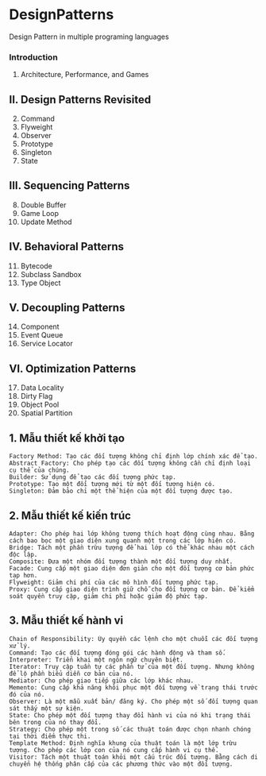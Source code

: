 # DesignPatterns
Design Pattern in multiple programing languages

### Introduction

1. Architecture, Performance, and Games
## II. Design Patterns Revisited
2. Command
3. Flyweight
4. Observer
5. Prototype
6. Singleton
7. State
## III. Sequencing Patterns
8. Double Buffer
9. Game Loop
10. Update Method
## IV. Behavioral Patterns
11. Bytecode
12. Subclass Sandbox
13. Type Object
## V. Decoupling Patterns
14. Component
15. Event Queue
16. Service Locator
## VI. Optimization Patterns
17. Data Locality
18. Dirty Flag
19. Object Pool
20. Spatial Partition

## 1. Mẫu thiết kế khởi tạo

    Factory Method: Tạo các đối tượng không chỉ định lớp chính xác để tạo.
    Abstract Factory: Cho phép tạo các đối tượng không cần chỉ định loại cụ thể của chúng.
    Builder: Sử dụng để tạo các đối tượng phức tạp.
    Prototype: Tạo một đối tượng mới từ một đối tượng hiện có.
    Singleton: Đảm bảo chỉ một thể hiện của một đối tượng được tạo.

## 2. Mẫu thiết kế kiến trúc

    Adapter: Cho phép hai lớp không tương thích hoạt động cùng nhau. Bằng cách bao bọc một giao diện xung quanh một trong các lớp hiện có.
    Bridge: Tách một phần trừu tượng để hai lớp có thể khác nhau một cách độc lập.
    Composite: Đưa một nhóm đối tượng thành một đối tượng duy nhất.
    Facade: Cung cấp một giao diện đơn giản cho một đối tượng cơ bản phức tạp hơn.
    Flyweight: Giảm chi phí của các mô hình đối tượng phức tạp.
    Proxy: Cung cấp giao diện trình giữ chỗ cho đối tượng cơ bản. Để kiểm soát quyền truy cập, giảm chi phí hoặc giảm độ phức tạp.

## 3. Mẫu thiết kế hành vi

    Chain of Responsibility: Ủy quyền các lệnh cho một chuỗi các đối tượng xử lý.
    Command: Tạo các đối tượng đóng gói các hành động và tham số.
    Interpreter: Triển khai một ngôn ngữ chuyên biệt.
    Iterator: Truy cập tuần tự các phần tử của một đối tượng. Nhưng không để lộ phần biểu diễn cơ bản của nó.
    Mediator: Cho phép giao tiếp giữa các lớp khác nhau.
    Memento: Cung cấp khả năng khôi phục một đối tượng về trạng thái trước đó của nó.
    Observer: Là một mẫu xuất bản/ đăng ký. Cho phép một số đối tượng quan sát thấy một sự kiện.
    State: Cho phép một đối tượng thay đổi hành vi của nó khi trạng thái bên trong của nó thay đổi.
    Strategy: Cho phép một trong số các thuật toán được chọn nhanh chóng tại thời điểm thực thi.
    Template Method: Định nghĩa khung của thuật toán là một lớp trừu tượng. Cho phép các lớp con của nó cung cấp hành vi cụ thể.
    Visitor: Tách một thuật toán khỏi một cấu trúc đối tượng. Bằng cách di chuyển hệ thống phân cấp của các phương thức vào một đối tượng.
